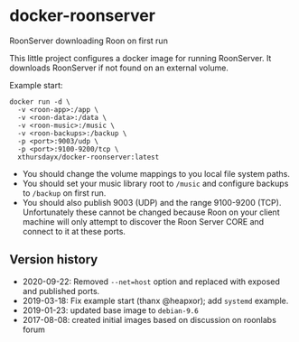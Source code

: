 # docker-roonserver
RoonServer downloading Roon on first run

This little project configures a docker image for running RoonServer.
It downloads RoonServer if not found on an external volume.

Example start:

    docker run -d \
      -v <roon-app>:/app \
      -v <roon-data>:/data \
      -v <roon-music>:/music \
      -v <roon-backups>:/backup \
      -p <port>:9003/udp \
      -p <port>:9100-9200/tcp \
      xthursdayx/docker-roonserver:latest
  
  * You should change the volume mappings to you local file system paths.
  * You should set your music library root to `/music` and configure backups to `/backup` on first run.
  * You should also publish 9003 (UDP) and the range 9100-9200 (TCP). Unfortunately these cannot be changed because Roon on your client machine will only attempt to discover the Roon Server CORE and connect to it at these ports. 
  
## Version history

  * 2020-09-22: Removed `--net=host` option and replaced with exposed and published ports. 
  * 2019-03-18: Fix example start (thanx @heapxor); add `systemd` example.
  * 2019-01-23: updated base image to `debian-9.6`
  * 2017-08-08: created initial images based on discussion on roonlabs forum

